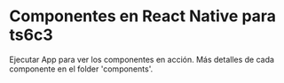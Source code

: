 # Componentes en React Native para ts6c3 
Ejecutar App para ver los componentes en acción. Más detalles de cada componente en el folder 'components'.
